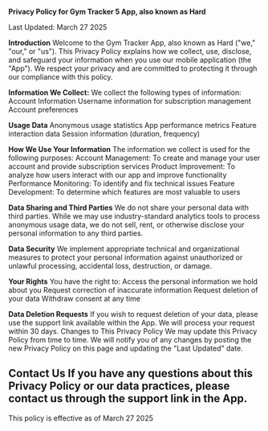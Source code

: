 **Privacy Policy for Gym Tracker 5 App, also known as Hard**

Last Updated: March 27 2025

**Introduction**
Welcome to the Gym Tracker App, also known as Hard ("we," "our," or "us"). This Privacy Policy explains how we collect, use, disclose, and safeguard your information when you use our mobile application (the "App"). We respect your privacy and are committed to protecting it through our compliance with this policy.

**Information We Collect:**
We collect the following types of information:
Account Information
Username information for subscription management
Account preferences

**Usage Data**
Anonymous usage statistics
App performance metrics
Feature interaction data
Session information (duration, frequency)

**How We Use Your Information**
The information we collect is used for the following purposes:
Account Management: To create and manage your user account and provide subscription services
Product Improvement: To analyze how users interact with our app and improve functionality
Performance Monitoring: To identify and fix technical issues
Feature Development: To determine which features are most valuable to users

**Data Sharing and Third Parties**
We do not share your personal data with third parties.
While we may use industry-standard analytics tools to process anonymous usage data, we do not sell, rent, or otherwise disclose your personal information to any third parties.

**Data Security**
We implement appropriate technical and organizational measures to protect your personal information against unauthorized or unlawful processing, accidental loss, destruction, or damage.

**Your Rights**
You have the right to:
Access the personal information we hold about you
Request correction of inaccurate information
Request deletion of your data
Withdraw consent at any time

**Data Deletion Requests**
If you wish to request deletion of your data, please use the support link available within the App. We will process your request within 30 days.
Changes to This Privacy Policy
We may update this Privacy Policy from time to time. We will notify you of any changes by posting the new Privacy Policy on this page and updating the "Last Updated" date.

**Contact Us**
If you have any questions about this Privacy Policy or our data practices, please contact us through the support link in the App.
---
This policy is effective as of March 27 2025
